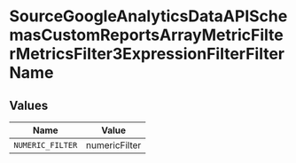 # SourceGoogleAnalyticsDataAPISchemasCustomReportsArrayMetricFilterMetricsFilter3ExpressionFilterFilterName


## Values

| Name             | Value            |
| ---------------- | ---------------- |
| `NUMERIC_FILTER` | numericFilter    |